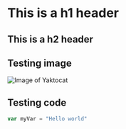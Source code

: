 # This is a h1 header
## This is a h2 header

## Testing image
![Image of Yaktocat](https://octodex.github.com/images/yaktocat.png)

## Testing code
``` javascript
var myVar = "Hello world"
```
